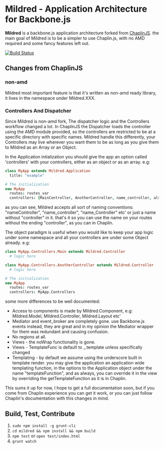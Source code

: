 # Mildred - Application Architecture for Backbone.js

**Mildred** is a backbone.js application architecture forked from [ChaplinJS](http://chaplinjs.org/). the main goal of Mildred is to be a simpler to use Chaplin.js, with no AMD required and some fancy features left out.

[![Build Status](https://travis-ci.org/snird/Mildred.png)](https://travis-ci.org/snird/Mildred)

## Changes from ChaplinJS
### non-amd
Mildred most important feature is that it's written as non-amd ready library, it lives in the namespace under Mildred.XXX.

### Controllers And Dispatcher
Since Mildred is non-amd fork, The dispatcher logic and the Controllers workflow changed a lot.
In ChaplinJS the Dispatcher loads the controller using the AMD module provided, so the controllers are restricted to be at a specific directory with specific names.
Mildred handle this differently, your Controllers may live wherever you want them to be as long as you give them to Mildred as an Array or an Object.

In the Application intialization you should give the app an option called 'controllers' with your controllers, either as an object or as an array.
e.g:

```CoffeeScript
class MyApp extends Mildred.Application
  title: "example"

# The initialization
new MyApp
  routes: routes_var
  controllers: [MainController, AnotherController, name_controller, also_Controller, justname]
```

as you can see, Mildred accepts all sort of naming conventions: "nameController", "name_controller", "name_Controller" etc' or just a name without "controller" in it.
that's it so you can use the name on your routes without the ending "controller", as you can in Chaplin.

The object paradigm is useful when you would like to keep your app logic under some namespace and all your controllers are under some Object already.
e.g:
```CoffeeScript
class MyApp.Controllers.Main extends Mildred.Controller
  # logic here

class MyApp.Controllers.AnotherController extends Mildred.Controller
  # logic here

# The initialization
new MyApp
  routes: routes_var
  controllers: MyApp.Controllers
```


some more differences to be well documented:

*   Access to components is made by Mildred.Component, e.g: Mildred.Model, Mildred.Controller, Mildred.Layout etc'
*   Mediator and event_broker are completely gone. use Backbone.js events instead, they are great and in my opinion the Mediator wrapper for them was redundant and causing confusion.
*   No regions at all.
*   Views - the noWrap functionality is gone.
*   Views - TemplateFunc is default to _.template unless specifically changed
*   Templating - by default we assume using the underscore built in template render. you may give the application an application wide templating function, in the options to the Application object under the name "templateFunction", and as always, you can override it in the view by overriding the getTemplateFunction as it is in Chaplin.

This sums it up for now, I hope to get a full documentation soon, but if you come from Chaplin experience you can get it work, or you can just follow Chaplin's documentation with this changes in mind.

## Build, Test, Contribute

1. `sudo npm install -g grunt-cli`
2. `cd mildred && npm install && npm build`
3. `npm test` or `open test/index.html`
4. `grunt watch`
